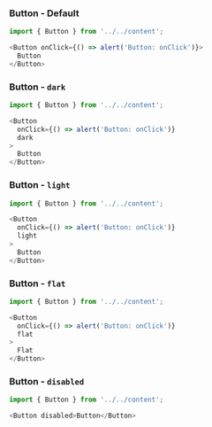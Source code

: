 ### Button - Default

```js
import { Button } from '../../content';

<Button onClick={() => alert('Button: onClick')}>
  Button
</Button>
```

### Button - `dark`

```js { "props": { "className": "dark" } }
import { Button } from '../../content';

<Button
  onClick={() => alert('Button: onClick')}
  dark
>
  Button
</Button>
```

### Button - `light`
```js { "props": { "className": "transparent" } }
import { Button } from '../../content';

<Button
  onClick={() => alert('Button: onClick')}
  light
>
  Button
</Button>
```

### Button - `flat`
```js
import { Button } from '../../content';

<Button
  onClick={() => alert('Button: onClick')}
  flat
>
  Flat
</Button>
```

### Button - `disabled`
```js
import { Button } from '../../content';

<Button disabled>Button</Button>
```
